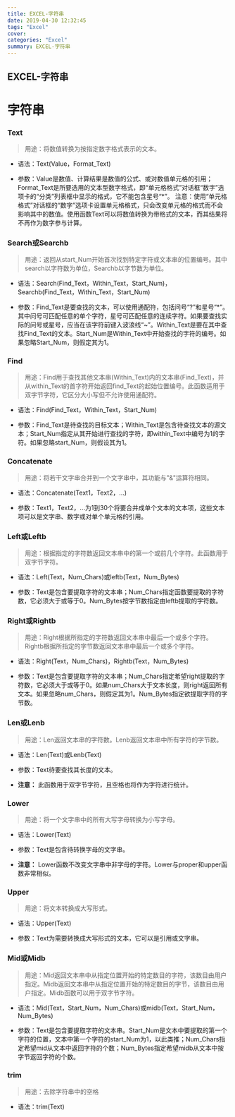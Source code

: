 ```yaml
---
title: EXCEL-字符串
date: 2019-04-30 12:32:45
tags: "Excel"
cover: 
categories: "Excel"
summary: EXCEL-字符串
---
```

## EXCEL-字符串

# 字符串

### Text

> 用途：将数值转换为按指定数字格式表示的文本。

* 语法：Text(Value，Format_Text)

* 参数：Value是数值、计算结果是数值的公式、或对数值单元格的引用；Format_Text是所要选用的文本型数字格式，即“单元格格式”对话框“数字”选项卡的“分类”列表框中显示的格式，它不能包含星号“*”。
注意：使用“单元格格式”对话框的“数字”选项卡设置单元格格式，只会改变单元格的格式而不会影响其中的数值。使用函数Text可以将数值转换为带格式的文本，而其结果将不再作为数字参与计算。

### Search或Searchb

> 用途：返回从start_Num开始首次找到特定字符或文本串的位置编号。其中search以字符数为单位，Searchb以字节数为单位。

* 语法：Search(Find_Text，Within_Text，Start_Num)，Searchb(Find_Text，Within_Text，Start_Num)

* 参数：Find_Text是要查找的文本，可以使用通配符，包括问号“?”和星号“*”。其中问号可匹配任意的单个字符，星号可匹配任意的连续字符。如果要查找实际的问号或星号，应当在该字符前键入波浪线“~”。Within_Text是要在其中查找Find_Text的文本。Start_Num是Within_Text中开始查找的字符的编号。如果忽略Start_Num，则假定其为1。

### Find

> 用途：Find用于查找其他文本串(Within_Text)内的文本串(Find_Text)，并从within_Text的首字符开始返回find_Text的起始位置编号。此函数适用于双字节字符，它区分大小写但不允许使用通配符。

* 语法：Find(Find_Text，Within_Text，Start_Num)

* 参数：Find_Text是待查找的目标文本；Within_Text是包含待查找文本的源文本；Start_Num指定从其开始进行查找的字符，即within_Text中编号为1的字符。如果忽略start_Num，则假设其为1。

### Concatenate

> 用途：将若干文字串合并到一个文字串中，其功能与"&"运算符相同。

* 语法：Concatenate(Text1，Text2，...)

* 参数：Text1，Text2，...为1到30个将要合并成单个文本的文本项，这些文本项可以是文字串、数字或对单个单元格的引用。

### Left或Leftb

> 用途：根据指定的字符数返回文本串中的第一个或前几个字符。此函数用于双字节字符。

* 语法：Left(Text，Num_Chars)或leftb(Text，Num_Bytes)

* 参数：Text是包含要提取字符的文本串；Num_Chars指定函数要提取的字符数，它必须大于或等于0。Num_Bytes按字节数指定由leftb提取的字符数。

### Right或Rightb

> 用途：Right根据所指定的字符数返回文本串中最后一个或多个字符。Rightb根据所指定的字节数返回文本串中最后一个或多个字符。

* 语法：Right(Text，Num_Chars)，Rightb(Text，Num_Bytes)

* 参数：Text是包含要提取字符的文本串；Num_Chars指定希望right提取的字符数，它必须大于或等于0。如果num_Chars大于文本长度，则right返回所有文本。如果忽略num_Chars，则假定其为1。Num_Bytes指定欲提取字符的字节数。

### Len或Lenb

> 用途：Len返回文本串的字符数。Lenb返回文本串中所有字符的字节数。

* 语法：Len(Text)或Lenb(Text)

* 参数：Text待要查找其长度的文本。

* **注意：** 此函数用于双字节字符，且空格也将作为字符进行统计。

### Lower

> 用途：将一个文字串中的所有大写字母转换为小写字母。

* 语法：Lower(Text)

* 参数：Text是包含待转换字母的文字串。

* **注意：** Lower函数不改变文字串中非字母的字符。Lower与proper和upper函数非常相似。

### Upper

> 用途：将文本转换成大写形式。

* 语法：Upper(Text)

* 参数：Text为需要转换成大写形式的文本，它可以是引用或文字串。

### Mid或Midb

> 用途：Mid返回文本串中从指定位置开始的特定数目的字符，该数目由用户指定。Midb返回文本串中从指定位置开始的特定数目的字节，该数目由用户指定。Midb函数可以用于双字节字符。

* 语法：Mid(Text，Start_Num，Num_Chars)或midb(Text，Start_Num，Num_Bytes)

* 参数：Text是包含要提取字符的文本串。Start_Num是文本中要提取的第一个字符的位置，文本中第一个字符的start_Num为1，以此类推；Num_Chars指定希望mid从文本中返回字符的个数；Num_Bytes指定希望midb从文本中按字节返回字符的个数。

### trim

> 用途：去除字符串中的空格

* 语法：trim(Text)

